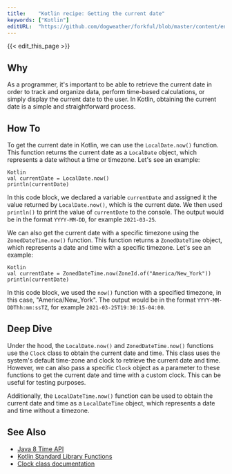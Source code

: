 ```yaml
---
title:    "Kotlin recipe: Getting the current date"
keywords: ["Kotlin"]
editURL:  "https://github.com/dogweather/forkful/blob/master/content/en/kotlin/getting-the-current-date.md"
---
```


{{< edit_this_page >}}

## Why
As a programmer, it's important to be able to retrieve the current date in order to track and organize data, perform time-based calculations, or simply display the current date to the user. In Kotlin, obtaining the current date is a simple and straightforward process.

## How To
To get the current date in Kotlin, we can use the `LocalDate.now()` function. This function returns the current date as a `LocalDate` object, which represents a date without a time or timezone. Let's see an example:

```
Kotlin
val currentDate = LocalDate.now()
println(currentDate)
```

In this code block, we declared a variable `currentDate` and assigned it the value returned by `LocalDate.now()`, which is the current date. We then used `println()` to print the value of `currentDate` to the console. The output would be in the format `YYYY-MM-DD`, for example `2021-03-25`.

We can also get the current date with a specific timezone using the `ZonedDateTime.now()` function. This function returns a `ZonedDateTime` object, which represents a date and time with a specific timezone. Let's see an example:

```
Kotlin
val currentDate = ZonedDateTime.now(ZoneId.of("America/New_York"))
println(currentDate)
```

In this code block, we used the `now()` function with a specified timezone, in this case, "America/New_York". The output would be in the format `YYYY-MM-DDThh:mm:ssTZ`, for example `2021-03-25T19:30:15-04:00`.

## Deep Dive
Under the hood, the `LocalDate.now()` and `ZonedDateTime.now()` functions use the `Clock` class to obtain the current date and time. This class uses the system's default time-zone and clock to retrieve the current date and time. However, we can also pass a specific `Clock` object as a parameter to these functions to get the current date and time with a custom clock. This can be useful for testing purposes.

Additionally, the `LocalDateTime.now()` function can be used to obtain the current date and time as a `LocalDateTime` object, which represents a date and time without a timezone.

## See Also
- [Java 8 Time API](https://www.baeldung.com/java-8-date-time-intro)
- [Kotlin Standard Library Functions](https://kotlinlang.org/api/latest/jvm/stdlib/kotlin/-functions/index.html)
- [Clock class documentation](https://docs.oracle.com/en/java/javase/11/docs/api/java.base/java/time/Clock.html)